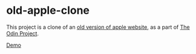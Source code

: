 # old-apple-clone

This project is a clone of an [old version of apple website](https://web.archive.org/web/20140301004610/http://www.apple.com/), as a part of [The Odin Project](https://www.theodinproject.com).

[Demo](https://luc-0.github.io/old-apple-clone/)
